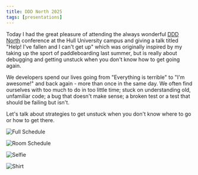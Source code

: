 ```yaml
---
title: DDD North 2025
tags: [presentations]
---
```


Today I had the great pleasure of attending the always wonderful [DDD North](https://www.dddnorth.co.uk) conference 
at the Hull University campus and giving a talk titled "Help! I've fallen and I can't get up" which was originally inspired 
by my taking up the sport of paddleboarding last summer, but is really about debugging and getting unstuck when you don't 
know how to get going again.

  We developers spend our lives going from "Everything is terrible" to "I'm awesome!" and back again - more than once 
  in the same day. We often find ourselves with too much to do in too little time; stuck on understanding old, 
  unfamiliar code; a bug that doesn't make sense; a broken test or a test that should be failing but isn't.

  Let's talk about strategies to get unstuck when you don't know where to go or how to get there.

![Full Schedule](/assets/img/posts/ddd-north-2025/full-schedule.jpg)

![Room Schedule](/assets/img/posts/ddd-north-2025/room-schedule.jpg)

![Selfie](/assets/img/posts/ddd-north-2025/selfie.jpg)

![Shirt](/assets/img/posts/ddd-north-2025/shirt.jpg)
